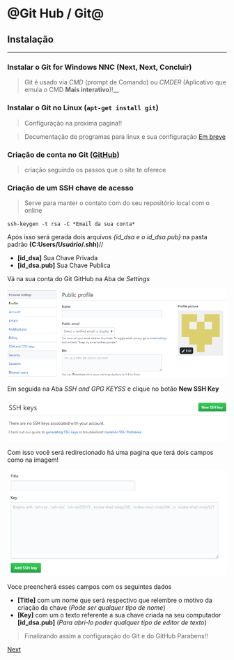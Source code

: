 # @Git Hub / Git@

## Instalação

___
### Instalar o Git for Windows NNC (Next, Next, Concluir)
>Git é usado via *CMD* (prompt de Comando) ou *CMDER* (Aplicativo que emula o CMD **Mais interativo**)!__

### Instalar o Git no Linux (```apt-get install git```)

>Configuração na proxima pagina!!

>Documentação de programas para linux e sua configuração [Em breve](Doc_Linux.md)

### Criação de conta no Git ([GitHub](https://github.com/))
>criação seguindo os passos que o site te oferece

### Criação de um SSH chave de acesso

>Serve para manter o contato com do seu repositório local com o online

```shell
ssh-keygen -t rsa -C *Email da sua conta*

```
Após isso será gerada dois arquivos *{id_dsa e o id_dsa.pub}* na pasta padrão **(C:Users/*Usuário*/.shh)**//

+ **[id_dsa]** Sua Chave Privada
+ **[id_dsa.pub]** Sua Chave Publica

Vá na sua conta do Git GitHub na Aba de *Settings*

![Pagina de configuração](Imagens/Git_SSH.png)

Em seguida na Aba *SSH and GPG KEYSS* e clique no botão **New SSH Key**

![Pagina de SHH](Imagens/Git_SSH2.png)

Com isso você será redirecionado há uma pagina que terá dois campos como na imagem!

![Pagina de Adição SSH](Imagens/Git_SSH3.png)

Voce preencherá esses campos com os seguintes dados

+ **[Title]** com um nome que será respectivo que relembre o motivo da criação da chave (*Pode ser qualquer tipo de nome*)
+ **[Key]** com um o texto referente a sua chave criada na seu computador **[id_dsa.pub]** (*Para abri-lo poder qualquer tipo de editor de texto*)

>Finalizando assim a configuração do Git e do GitHub Parabens!!

[Next](GitHub_Doc2.md)
